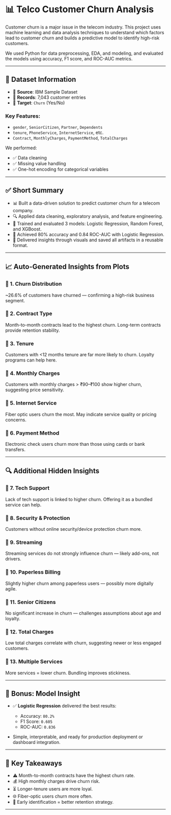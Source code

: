 # 📊 Telco Customer Churn Analysis

Customer churn is a major issue in the telecom industry. This project uses machine learning and data analysis techniques to understand which factors lead to customer churn and builds a predictive model to identify high-risk customers.

We used Python for data preprocessing, EDA, and modeling, and evaluated the models using accuracy, F1 score, and ROC-AUC metrics.

---

## 📁 Dataset Information

* 📌 **Source**: IBM Sample Dataset
* 📍 **Records**: 7,043 customer entries
* 🌟 **Target**: `Churn` (Yes/No)

### Key Features:

* `gender`, `SeniorCitizen`, `Partner`, `Dependents`
* `tenure`, `PhoneService`, `InternetService`, etc.
* `Contract`, `MonthlyCharges`, `PaymentMethod`, `TotalCharges`

We performed:

* ✅ Data cleaning
* ✅ Missing value handling
* ✅ One-hot encoding for categorical variables

---

## ✅ Short Summary

* 📊 Built a data-driven solution to predict customer churn for a telecom company.
* 🔍 Applied data cleaning, exploratory analysis, and feature engineering.
* 🧠 Trained and evaluated 3 models: Logistic Regression, Random Forest, and XGBoost.
* 🌟 Achieved 80% accuracy and 0.84 ROC-AUC with Logistic Regression.
* 📁 Delivered insights through visuals and saved all artifacts in a reusable format.

---

## 📈 Auto-Generated Insights from Plots

### 📌 1. Churn Distribution

\~26.6% of customers have churned — confirming a high-risk business segment.

### 📌 2. Contract Type

Month-to-month contracts lead to the highest churn. Long-term contracts provide retention stability.

### 📌 3. Tenure

Customers with <12 months tenure are far more likely to churn. Loyalty programs can help here.

### 📌 4. Monthly Charges

Customers with monthly charges > ₹90–₹100 show higher churn, suggesting price sensitivity.

### 📌 5. Internet Service

Fiber optic users churn the most. May indicate service quality or pricing concerns.

### 📌 6. Payment Method

Electronic check users churn more than those using cards or bank transfers.

---

## 🔍 Additional Hidden Insights

### 📌 7. Tech Support

Lack of tech support is linked to higher churn. Offering it as a bundled service can help.

### 📌 8. Security & Protection

Customers without online security/device protection churn more.

### 📌 9. Streaming

Streaming services do not strongly influence churn — likely add-ons, not drivers.

### 📌 10. Paperless Billing

Slightly higher churn among paperless users — possibly more digitally agile.

### 📌 11. Senior Citizens

No significant increase in churn — challenges assumptions about age and loyalty.

### 📌 12. Total Charges

Low total charges correlate with churn, suggesting newer or less engaged customers.

### 📌 13. Multiple Services

More services = lower churn. Bundling improves stickiness.

---

## 🧠 Bonus: Model Insight

* ✅ **Logistic Regression** delivered the best results:

  * Accuracy: `80.2%`
  * F1 Score: `0.605`
  * ROC-AUC: `0.836`
* Simple, interpretable, and ready for production deployment or dashboard integration.

---

## 🌟 Key Takeaways

* ⚠️ Month-to-month contracts have the highest churn rate.
* 💰 High monthly charges drive churn risk.
* ⏳ Longer-tenure users are more loyal.
* 🌐 Fiber-optic users churn more often.
* 🌟 Early identification = better retention strategy.

---

